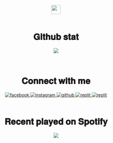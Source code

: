 <div align="center">
<img src="https://komarev.com/ghpvc/?username=deoffuscated&&style=for-the-badge" align="center" height="30" />
</div>  
  

<br/>  


<h1 align="center"> 𝐆𝐢𝐭𝐡𝐮𝐛 𝐬𝐭𝐚𝐭 </h1>
<div align="center"><img src="https://github-readme-stats.vercel.app/api?username=deoffuscated&theme=github_dark&show_icons=true&count_private=true&hide_border=true" align="center" /></div>  

<br/>  

  

<br/>  


<h1 align="center"> 𝐂𝐨𝐧𝐧𝐞𝐜𝐭 𝐰𝐢𝐭𝐡 𝐦𝐞 </h1> 
<div align="center">
<a href="https://www.facebook.com/deoffuscated" target="_blank">
<img src=https://img.shields.io/badge/facebook-%232E87FB.svg?&style=for-the-badge&logo=facebook&logoColor=white alt=facebook style="margin-bottom: 5px;" />
</a>
<a href="https://instagram.com/deoffuscated" target="_blank">
<img src=https://img.shields.io/badge/instagram-8a3ab9.svg?&style=for-the-badge&logo=instagram&logoColor=white alt=instagram style="margin-bottom: 5px;" />
</a>
<a href="https://github.com/deoffuscated" target="_blank">
<img src=https://img.shields.io/badge/github-%2324292e.svg?&style=for-the-badge&logo=github&logoColor=white alt=github style="margin-bottom: 5px;" />
</a>
<a href="https://replit.com/@deoffuscated" target="_blank">
<img src=https://img.shields.io/badge/replit-%2324292e?&style=for-the-badge&logo=replit&logoColor=white alt=replit style="margin-bottom: 5px;" />
</a>
<a href="[https://replit.com/@deoffuscated](https://soundcloud.com/ulung-pangestu-70909832" target="_blank">
<img src=https://img.shields.io/badge/soundcloud-F26F23?&style=for-the-badge&logo=soundcloud&logoColor=white alt=replit style="margin-bottom: 5px;" />
</a>
</div>  
  

<br/>  

<h1 align="center"> 𝐑𝐞𝐜𝐞𝐧𝐭 𝐩𝐥𝐚𝐲𝐞𝐝 𝐨𝐧 𝐒𝐩𝐨𝐭𝐢𝐟𝐲 </h1> 
<div align="center"><img src="https://spotify-github-profile.vercel.app/api/view?uid=2133ovc3ejlb5xynxl43mg6yy&cover_image=true&theme=default" /></div>  

<br/>  

<br />
